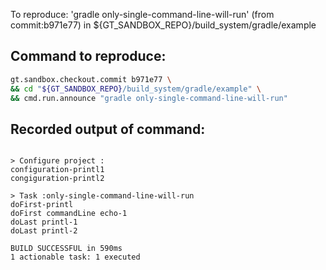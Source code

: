 To reproduce: 'gradle only-single-command-line-will-run' (from commit:b971e77) in ${GT_SANDBOX_REPO}/build_system/gradle/example


## Command to reproduce:
```bash
gt.sandbox.checkout.commit b971e77 \
&& cd "${GT_SANDBOX_REPO}/build_system/gradle/example" \
&& cmd.run.announce "gradle only-single-command-line-will-run"
```

## Recorded output of command:
```

> Configure project :
configuration-printl1
congiguration-printl2

> Task :only-single-command-line-will-run
doFirst-printl
doFirst commandLine echo-1
doLast printl-1
doLast printl-2

BUILD SUCCESSFUL in 590ms
1 actionable task: 1 executed
```

